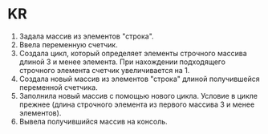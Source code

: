 # KR
1. Задала массив из элементов "строка".
2. Ввела переменную счетчик.
3. Создала цикл, который определяет элементы строчного массива длиной 3 и менее элемента. При нахождении подходящего строчного элемента счетчик увеличивается на 1.
4. Создала новый массив из элементов "строка" длиной получившейся переменной счетчика.
5. Заполнила новый массив с помощью нового цикла. Условие в цикле прежнее (длина строчного элемента из первого массива 3 и менее элементов).
6. Вывела получившийся массив на консоль.
